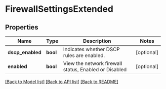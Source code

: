 # FirewallSettingsExtended

## Properties
Name | Type | Description | Notes
------------ | ------------- | ------------- | -------------
**dscp_enabled** | **bool** | Indicates whether DSCP rules are enabled. | [optional] 
**enabled** | **bool** | View the network firewall status, Enabled or Disabled | [optional] 

[[Back to Model list]](../README.md#documentation-for-models) [[Back to API list]](../README.md#documentation-for-api-endpoints) [[Back to README]](../README.md)


